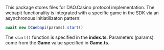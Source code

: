 This package stores files for DAO.Casino protocol implementation. 
The webapit functionality is integrated with a specific game in the SDK via an asynchronous initiatilizaton pattern:
```javascript
await new DCWebapi(params).start()
```
The ``start()`` function is specified in the **index.ts**. Parameters (params) come from the **Game** value specified in **Game.ts**.
